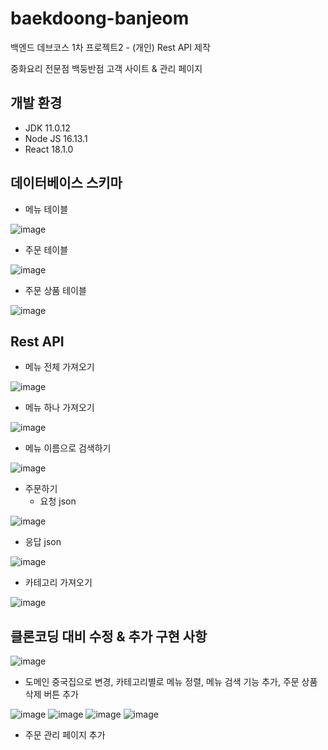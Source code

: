 # baekdoong-banjeom
백엔드 데브코스 1차 프로젝트2 - (개인) Rest API 제작

중화요리 전문점 백둥반점 고객 사이트 & 관리 페이지

## 개발 환경
- JDK 11.0.12
- Node JS 16.13.1
- React 18.1.0

## 데이터베이스 스키마
- 메뉴 테이블

![image](https://user-images.githubusercontent.com/62789083/167266224-017ab3ae-a7e9-4a99-bf31-9c8f04021bc5.png)
- 주문 테이블

![image](https://user-images.githubusercontent.com/62789083/167266241-cf77033c-95e9-4ccd-b17b-ed4e90871b1f.png)
- 주문 상품 테이블

![image](https://user-images.githubusercontent.com/62789083/167266249-fb0d7f9b-14c3-45ff-b8d9-13c5e329891a.png)

## Rest API
- 메뉴 전체 가져오기

![image](https://user-images.githubusercontent.com/62789083/167266305-3f5b5c87-1601-4647-bbaa-bbdf2c069702.png)
- 메뉴 하나 가져오기

![image](https://user-images.githubusercontent.com/62789083/167266337-c04c4392-803e-4e7a-bf95-c66819a3c539.png)
- 메뉴 이름으로 검색하기

![image](https://user-images.githubusercontent.com/62789083/167266359-5228032b-f938-422d-a5ef-f6b3c115057c.png)
- 주문하기
   - 요청 json
 
![image](https://user-images.githubusercontent.com/62789083/167266520-7795145e-6f7b-47c2-b456-acd94d4da320.png)
   - 응답 json
 
 ![image](https://user-images.githubusercontent.com/62789083/167266533-24edeeeb-2571-45ea-85df-5394e29a69d5.png)

- 카테고리 가져오기

![image](https://user-images.githubusercontent.com/62789083/167266768-455e77e3-4268-41f2-94a7-f3096227d8d5.png)

## 클론코딩 대비 수정 & 추가 구현 사항
![image](https://user-images.githubusercontent.com/62789083/167266652-02d655da-55f2-41e8-8d31-89e1d15e482f.png)
- 도메인 중국집으로 변경, 카테고리별로 메뉴 정렬, 메뉴 검색 기능 추가, 주문 상품 삭제 버튼 추가

![image](https://user-images.githubusercontent.com/62789083/167266702-768ce876-d17b-4f65-921e-6d1aa023f828.png)
![image](https://user-images.githubusercontent.com/62789083/167266709-728d8b12-b5d0-4094-b1e5-370304ffc396.png)
![image](https://user-images.githubusercontent.com/62789083/167266718-dd5ddb52-78e8-485d-9f0c-189b7d280318.png)
![image](https://user-images.githubusercontent.com/62789083/167266728-a34b9627-d3f6-4db3-8bf1-9ee49c12d84f.png)
- 주문 관리 페이지 추가
